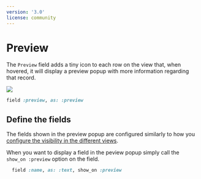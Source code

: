 ```yaml
---
version: '3.0'
license: community
---
```


# Preview

The `Preview` field adds a tiny icon to each row on the <Index /> view that, when hovered, it will display a preview popup with more information regarding that record.

![](/assets/img/fields/preview/preview.gif)

```ruby
field :preview, as: :preview
```

## Define the fields

The fields shown in the preview popup are configured similarly to how you [configure the visibility in the different views](./../resources#views).

When you want to display a field in the peview popup simply call the `show_on :preview` option on the field.

```ruby
  field :name, as: :text, show_on :preview
```
